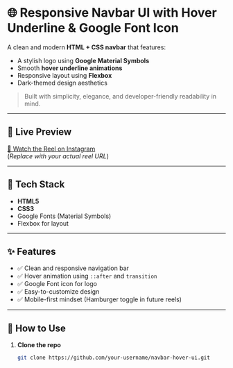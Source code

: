 # 🌐 Responsive Navbar UI with Hover Underline & Google Font Icon

A clean and modern **HTML + CSS navbar** that features:
- A stylish logo using **Google Material Symbols**
- Smooth **hover underline animations**
- Responsive layout using **Flexbox**
- Dark-themed design aesthetics

> Built with simplicity, elegance, and developer-friendly readability in mind.

---

## 🚀 Live Preview

[🎥 Watch the Reel on Instagram](https://www.instagram.com/your-reel-link)  
(*Replace with your actual reel URL*)

---

## 🧰 Tech Stack

- **HTML5**
- **CSS3**
- Google Fonts (Material Symbols)
- Flexbox for layout

---

## ✨ Features

- ✅ Clean and responsive navigation bar
- ✅ Hover animation using `::after` and `transition`
- ✅ Google Font icon for logo
- ✅ Easy-to-customize design
- ✅ Mobile-first mindset (Hamburger toggle in future reels)

---

## 🧾 How to Use

1. **Clone the repo**
   ```bash
   git clone https://github.com/your-username/navbar-hover-ui.git
